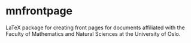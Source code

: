 # mnfrontpage
LaTeX package for creating front pages for documents affiliated with the Faculty of Mathematics and Natural Sciences at the University of Oslo. 
